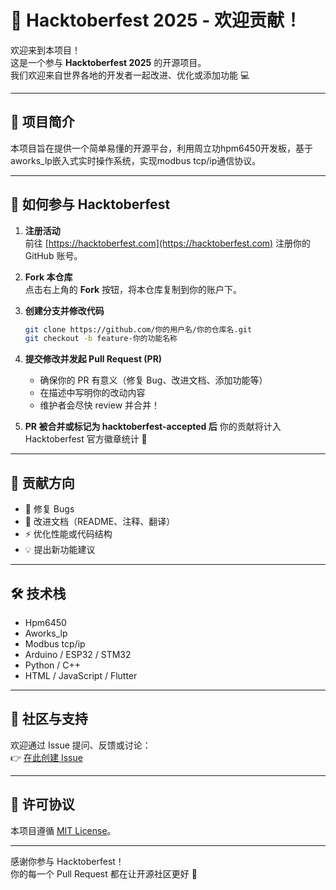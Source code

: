 # 🎃 Hacktoberfest 2025 - 欢迎贡献！

欢迎来到本项目！  
这是一个参与 **Hacktoberfest 2025** 的开源项目。  
我们欢迎来自世界各地的开发者一起改进、优化或添加功能 💻  

---

## 🌟 项目简介
本项目旨在提供一个简单易懂的开源平台，利用周立功hpm6450开发板，基于aworks_lp嵌入式实时操作系统，实现modbus tcp/ip通信协议。

---

## 🚀 如何参与 Hacktoberfest

1. **注册活动**  
   前往 [https://hacktoberfest.com](https://hacktoberfest.com) 注册你的 GitHub 账号。

2. **Fork 本仓库**  
   点击右上角的 **Fork** 按钮，将本仓库复制到你的账户下。

3. **创建分支并修改代码**
   ```bash
   git clone https://github.com/你的用户名/你的仓库名.git
   git checkout -b feature-你的功能名称
   ```

4. **提交修改并发起 Pull Request (PR)**
   - 确保你的 PR 有意义（修复 Bug、改进文档、添加功能等）  
   - 在描述中写明你的改动内容  
   - 维护者会尽快 review 并合并！

5. **PR 被合并或标记为 hacktoberfest-accepted 后**
   你的贡献将计入 Hacktoberfest 官方徽章统计 🏅

---

## 🧠 贡献方向
- 🧩 修复 Bugs  
- 📘 改进文档（README、注释、翻译）  
- ⚡ 优化性能或代码结构  
- 💡 提出新功能建议  

---

## 🛠️ 技术栈
- Hpm6450
- Aworks_lp
- Modbus tcp/ip
- Arduino / ESP32 / STM32
- Python / C++
- HTML / JavaScript / Flutter

---

## 💬 社区与支持
欢迎通过 Issue 提问、反馈或讨论：  
👉 [在此创建 Issue](../../issues)

---

## 📄 许可协议
本项目遵循 [MIT License](LICENSE)。

---

感谢你参与 Hacktoberfest！  
你的每一个 Pull Request 都在让开源社区更好 💖
